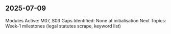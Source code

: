 ## 2025-07-09
Modules Active: M07, S03
Gaps Identified: None at initialisation
Next Topics: Week-1 milestones (legal statutes scrape, keyword list)
